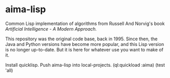 # aima-lisp

Common Lisp implementation of algorithms from Russell And Norvig's book *Artificial Intelligence - A Modern Approach.*

This repository was the original code base, back in 1995. 
Since then, the Java and Python versions have become more popular, and this Lisp version is no
longer up-to-date. But it is here for whatever use you want to make of it.

Install quicklisp.
Push aima-lisp into local-projects.
(ql:quickload :aima)
(test 'all)